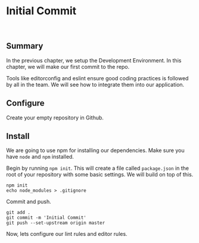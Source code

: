 # Initial Commit

&nbsp;

## Summary

In the previous chapter, we setup the Development Environment. In this chapter,
we will make our first commit to the repo.

Tools like editorconfig and eslint ensure good coding practices is followed by
all in the team. We will see how to integrate them into our application.

## Configure

Create your empty repository in Github.

## Install

We are going to use npm for installing our dependencies. Make sure you have
`node` and `npm` installed.

Begin by running `npm init`. This will create a file called `package.json` in
the root of your repository with some basic settings. We will build on top of
this.

```shell
npm init
echo node_modules > .gitignore
```

Commit and push.

```shell
git add .
git commit -m 'Initial Commit'
git push --set-upstream origin master
```

Now, lets configure our lint rules and editor rules.
